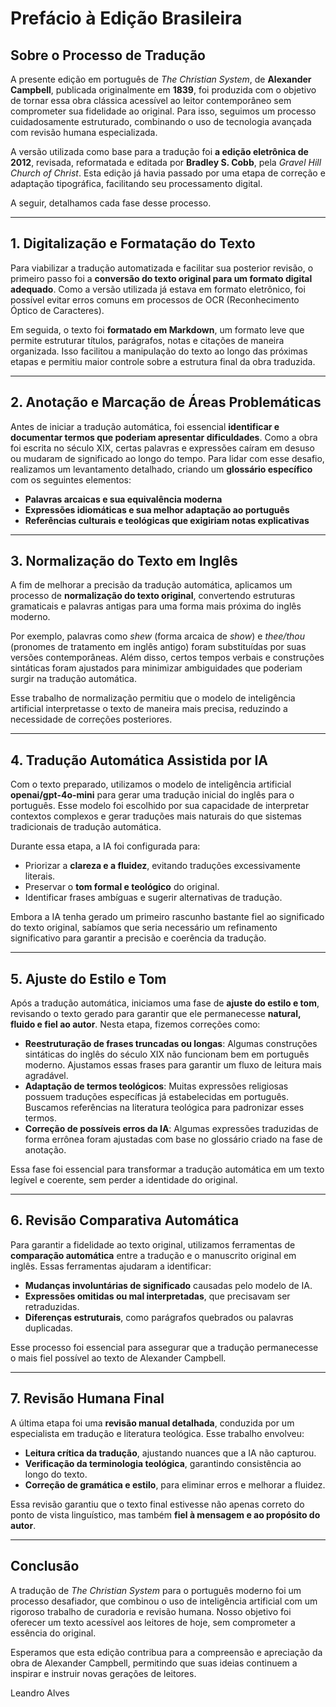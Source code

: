 # Prefácio à Edição Brasileira

## **Sobre o Processo de Tradução**  

A presente edição em português de *The Christian System*, de **Alexander Campbell**, publicada originalmente em **1839**, foi produzida com o objetivo de tornar essa obra clássica acessível ao leitor contemporâneo sem comprometer sua fidelidade ao original. Para isso, seguimos um processo cuidadosamente estruturado, combinando o uso de tecnologia avançada com revisão humana especializada.  

A versão utilizada como base para a tradução foi **a edição eletrônica de 2012**, revisada, reformatada e editada por **Bradley S. Cobb**, pela *Gravel Hill Church of Christ*. Esta edição já havia passado por uma etapa de correção e adaptação tipográfica, facilitando seu processamento digital.  

A seguir, detalhamos cada fase desse processo.  

---

## **1. Digitalização e Formatação do Texto**  

Para viabilizar a tradução automatizada e facilitar sua posterior revisão, o primeiro passo foi a **conversão do texto original para um formato digital adequado**. Como a versão utilizada já estava em formato eletrônico, foi possível evitar erros comuns em processos de OCR (Reconhecimento Óptico de Caracteres).  

Em seguida, o texto foi **formatado em Markdown**, um formato leve que permite estruturar títulos, parágrafos, notas e citações de maneira organizada. Isso facilitou a manipulação do texto ao longo das próximas etapas e permitiu maior controle sobre a estrutura final da obra traduzida.  

---

## **2. Anotação e Marcação de Áreas Problemáticas**  

Antes de iniciar a tradução automática, foi essencial **identificar e documentar termos que poderiam apresentar dificuldades**. Como a obra foi escrita no século XIX, certas palavras e expressões caíram em desuso ou mudaram de significado ao longo do tempo. Para lidar com esse desafio, realizamos um levantamento detalhado, criando um **glossário específico** com os seguintes elementos:  

- **Palavras arcaicas e sua equivalência moderna**  
- **Expressões idiomáticas e sua melhor adaptação ao português**  
- **Referências culturais e teológicas que exigiriam notas explicativas**  

---

## **3. Normalização do Texto em Inglês**  

A fim de melhorar a precisão da tradução automática, aplicamos um processo de **normalização do texto original**, convertendo estruturas gramaticais e palavras antigas para uma forma mais próxima do inglês moderno.  

Por exemplo, palavras como *shew* (forma arcaica de *show*) e *thee/thou* (pronomes de tratamento em inglês antigo) foram substituídas por suas versões contemporâneas. Além disso, certos tempos verbais e construções sintáticas foram ajustados para minimizar ambiguidades que poderiam surgir na tradução automática.  

Esse trabalho de normalização permitiu que o modelo de inteligência artificial interpretasse o texto de maneira mais precisa, reduzindo a necessidade de correções posteriores.  

---

## **4. Tradução Automática Assistida por IA**  

Com o texto preparado, utilizamos o modelo de inteligência artificial **openai/gpt-4o-mini** para gerar uma tradução inicial do inglês para o português. Esse modelo foi escolhido por sua capacidade de interpretar contextos complexos e gerar traduções mais naturais do que sistemas tradicionais de tradução automática.  

Durante essa etapa, a IA foi configurada para:  

- Priorizar a **clareza e a fluidez**, evitando traduções excessivamente literais.  
- Preservar o **tom formal e teológico** do original.  
- Identificar frases ambíguas e sugerir alternativas de tradução.  

Embora a IA tenha gerado um primeiro rascunho bastante fiel ao significado do texto original, sabíamos que seria necessário um refinamento significativo para garantir a precisão e coerência da tradução.  

---

## **5. Ajuste do Estilo e Tom**  

Após a tradução automática, iniciamos uma fase de **ajuste do estilo e tom**, revisando o texto gerado para garantir que ele permanecesse **natural, fluido e fiel ao autor**. Nesta etapa, fizemos correções como:  

- **Reestruturação de frases truncadas ou longas**: Algumas construções sintáticas do inglês do século XIX não funcionam bem em português moderno. Ajustamos essas frases para garantir um fluxo de leitura mais agradável.  
- **Adaptação de termos teológicos**: Muitas expressões religiosas possuem traduções específicas já estabelecidas em português. Buscamos referências na literatura teológica para padronizar esses termos.  
- **Correção de possíveis erros da IA**: Algumas expressões traduzidas de forma errônea foram ajustadas com base no glossário criado na fase de anotação.  

Essa fase foi essencial para transformar a tradução automática em um texto legível e coerente, sem perder a identidade do original.  

---

## **6. Revisão Comparativa Automática**  

Para garantir a fidelidade ao texto original, utilizamos ferramentas de **comparação automática** entre a tradução e o manuscrito original em inglês. Essas ferramentas ajudaram a identificar:  

- **Mudanças involuntárias de significado** causadas pelo modelo de IA.  
- **Expressões omitidas ou mal interpretadas**, que precisavam ser retraduzidas.  
- **Diferenças estruturais**, como parágrafos quebrados ou palavras duplicadas.  

Esse processo foi essencial para assegurar que a tradução permanecesse o mais fiel possível ao texto de Alexander Campbell.  

---

## **7. Revisão Humana Final**  

A última etapa foi uma **revisão manual detalhada**, conduzida por um especialista em tradução e literatura teológica. Esse trabalho envolveu:  

- **Leitura crítica da tradução**, ajustando nuances que a IA não capturou.  
- **Verificação da terminologia teológica**, garantindo consistência ao longo do texto.  
- **Correção de gramática e estilo**, para eliminar erros e melhorar a fluidez.  

Essa revisão garantiu que o texto final estivesse não apenas correto do ponto de vista linguístico, mas também **fiel à mensagem e ao propósito do autor**.  

---

## **Conclusão**  

A tradução de *The Christian System* para o português moderno foi um processo desafiador, que combinou o uso de inteligência artificial com um rigoroso trabalho de curadoria e revisão humana. Nosso objetivo foi oferecer um texto acessível aos leitores de hoje, sem comprometer a essência do original.  

Esperamos que esta edição contribua para a compreensão e apreciação da obra de Alexander Campbell, permitindo que suas ideias continuem a inspirar e instruir novas gerações de leitores.

Leandro Alves